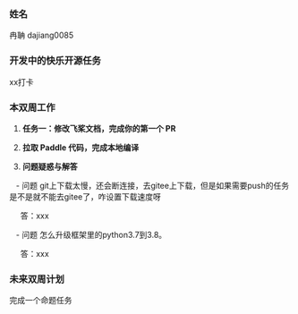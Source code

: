 ### 姓名
冉聃
dajiang0085

### 开发中的快乐开源任务

xx打卡

### 本双周工作

1. **任务一：修改飞桨文档，完成你的第一个 PR**



2. **拉取 Paddle 代码，完成本地编译**


3. **问题疑惑与解答**

   - 问题 git上下载太慢，还会断连接，去gitee上下载，但是如果需要push的任务是不是就不能去gitee了，咋设置下载速度呀

     答：xxx

   - 问题 怎么升级框架里的python3.7到3.8。

     答：xxx

### 未来双周计划

完成一个命题任务